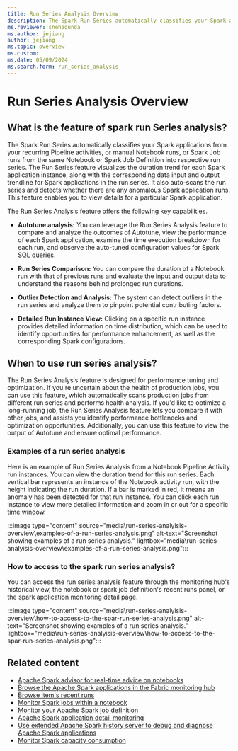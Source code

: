 ```yaml
---
title: Run Series Analysis Overview
description: The Spark Run Series automatically classifies your Spark applications from your recurring Pipeline activities, or manual Notebook runs, or Spark Job runs from the same Notebook or Spark Job Definition into respective run series.
ms.reviewer: snehagunda
ms.author: jejiang
author: jejiang
ms.topic: overview
ms.custom:
ms.date: 05/09/2024
ms.search.form: run_series_analysis
---
```


# Run Series Analysis Overview 

## What is the feature of spark run Series analysis? 

The Spark Run Series automatically classifies your Spark applications from your recurring Pipeline activities, or manual Notebook runs, or Spark Job runs from the same Notebook or Spark Job Definition into respective run series. The Run Series feature visualizes the duration trend for each Spark application instance, along with the corresponding data input and output trendline for Spark applications in the run series. It also auto-scans the run series and detects whether there are any anomalous Spark application runs. This feature enables you to view details for a particular Spark application. 

The Run Series Analysis feature offers the following key capabilities. 

- **Autotune analysis:** You can leverage the Run Series Analysis feature to compare and analyze the outcomes of Autotune, view the performance of each Spark application, examine the time execution breakdown for each run, and observe the auto-tuned configuration values for Spark SQL queries. 

- **Run Series Comparison:** You can compare the duration of a Notebook run with that of previous runs and evaluate the input and output data to understand the reasons behind prolonged run durations.

- **Outlier Detection and Analysis:** The system can detect outliers in the run series and analyze them to pinpoint potential contributing factors.

- **Detailed Run Instance View:** Clicking on a specific run instance provides detailed information on time distribution, which can be used to identify opportunities for performance enhancement, as well as the corresponding Spark configurations.

## When to use run series analysis?

The Run Series Analysis feature is designed for performance tuning and optimization. If you're uncertain about the health of production jobs, you can use this feature, which automatically scans production jobs from different run series and performs health analysis. If you'd like to optimize a long-running job, the Run Series Analysis feature lets you compare it with other jobs, and assists you identify performance bottlenecks and optimization opportunities. Additionally, you can use this feature to view the output of Autotune and ensure optimal performance. 

### Examples of a run series analysis 

Here is an example of Run Series Analysis from a Notebook Pipeline Activity run instances. You can view the duration trend for this run series. Each vertical bar represents an instance of the Notebook activity run, with the height indicating the run duration. If a bar is marked in red, it means an anomaly has been detected for that run instance. You can click each run instance to view more detailed information and zoom in or out for a specific time window.

:::image type="content" source="media\run-series-analyisis-overview\examples-of-a-run-series-analysis.png" alt-text="Screenshot showing examples of a run series analysis." lightbox="media\run-series-analyisis-overview\examples-of-a-run-series-analysis.png":::


### How to access to the spark run series analysis?

You can access the run series analysis feature through the monitoring hub's historical view, the notebook or spark job definition's recent runs panel, or the spark application monitoring detail page. 

:::image type="content" source="media\run-series-analyisis-overview\how-to-access-to-the-spar-run-series-analysis.png" alt-text="Screenshot showing examples of a run series analysis." lightbox="media\run-series-analyisis-overview\how-to-access-to-the-spar-run-series-analysis.png":::

## Related content

- [Apache Spark advisor for real-time advice on notebooks](spark-advisor-introduction.md)
- [Browse the Apache Spark applications in the Fabric monitoring hub](browse-spark-applications-monitoring-hub.md)
- [Browse item's recent runs](spark-item-recent-runs.md)
- [Monitor Spark jobs within a notebook](spark-monitor-debug.md)
- [Monitor your Apache Spark job definition](monitor-spark-job-definitions.md)
- [Apache Spark application detail monitoring](spark-detail-monitoring.md)
- [Use extended Apache Spark history server to debug and diagnose Apache Spark applications](apache-spark-history-server.md)
- [Monitor Spark capacity consumption](../data-engineering/monitor-spark-capacity-consumption.md)
